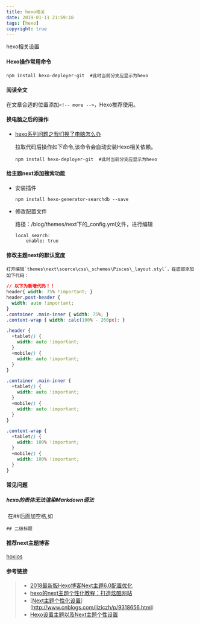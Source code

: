 ```yaml
---
title: hexo相关
date: 2019-01-11 21:59:18
tags: [hexo]
copyright: true
---
```


hexo相关设置

<!-- more -->

#### Hexo操作常用命令

```
npm install hexo-deployer-git  #此时当前分支应显示为hexo
```

#### 阅读全文

在文章合适的位置添加`<!-- more -->`，Hexo推荐使用。

#### 换电脑之后的操作

- [hexo系列问题之我们换了电脑怎么办](https://blog.csdn.net/wxl1555/article/details/79293159)

  拉取代码后操作如下命令,该命令会自动安装Hexo相关依赖。

  ```
  npm install hexo-deployer-git  #此时当前分支应显示为hexo
  ```

#### 给主题next添加搜索功能

- 安装插件

  ```
  npm install hexo-generator-searchdb --save
  ```

- 修改配置文件

  路径：/blog/themes/next下的_config.yml文件，进行编辑

  ```
  local_search:
      enable: true
  ```

#### 修改主题next的默认宽度

 	打开编辑`themes\next\source\css\_schemes\Pisces\_layout.styl`，在底部添加如下代码：

```css
// 以下为新增代码！！
header{ width: 75% !important; }
header.post-header {
  width: auto !important;
}
.container .main-inner { width: 75%; }
.content-wrap { width: calc(100% - 260px); }

.header {
  +tablet() {
    width: auto !important;
  }
  +mobile() {
    width: auto !important;
  }
}

.container .main-inner {
  +tablet() {
    width: auto !important;
  }
  +mobile() {
    width: auto !important;
  }
}

.content-wrap {
  +tablet() {
    width: 100% !important;
  }
  +mobile() {
    width: 100% !important;
  }
}
```

#### 常见问题

 ##### hexo的表体无法渲染Markdown语法

​       在##后面加空格,如

  ```
## 二级标题
  ```

####  推荐next主题博客

[hoxios](https://hoxis.github.io/hexo-next-copyright.html)

#### 参考链接

> * [2018最新版Hexo博客Next主题6.0配置优化](https://blog.csdn.net/qq_32454537/article/details/79482896)
> * [hexo的next主题个性化教程：打造炫酷网站](https://blog.csdn.net/qq_33699981/article/details/72716951)
> * [[Next主题个性化设置](https://www.cnblogs.com/liziczh/p/9318656.html)](http://www.cnblogs.com/liziczh/p/9318656.html)
> * [Hexo设置主题以及Next主题个性设置](https://www.jianshu.com/p/b20fc983005f)